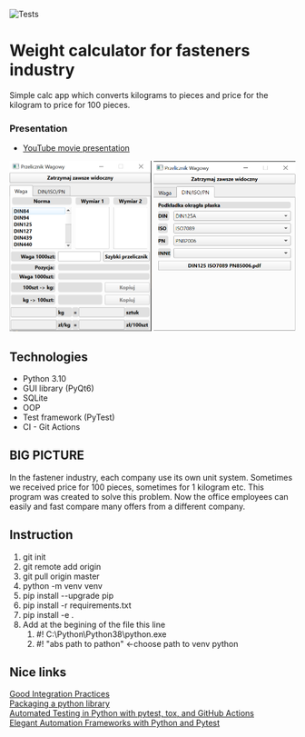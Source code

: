 ![Tests](https://github.com/SzymonKwiecinski/Weight_calculator/actions/workflows/tests.yml/badge.svg)  
# Weight calculator for fasteners industry
Simple calc app which converts kilograms to pieces and price for the kilogram to price for 100 pieces.
### Presentation
* [YouTube movie presentation](https://youtu.be/Jvrw1lSTFWY)
<p align="center">
<img src="calc1.PNG" width="250" height="300">
<img src="calc2.PNG" width="250" height="300">
</p>  

## Technologies
* Python 3.10
* GUI library (PyQt6)
* SQLite
* OOP
* Test framework (PyTest)
* CI - Git Actions

## BIG PICTURE
In the fastener industry, each company use its own unit system. Sometimes we received price for 100 pieces, sometimes for 1 kilogram etc. This program was created to solve this problem. Now the office employees can easily and fast compare many offers from a different company.

## Instruction
  1. git init
  2. git remote add origin <https>
  3. git pull origin master
  4. python -m venv venv <!-- for python 3.10 --> 
  5. pip install --upgrade pip
  6. pip install -r requirements.txt
  7. pip install -e .
  8. Add at the begining of the file this line 
     1. #! C:\Python\Python38\python.exe
     2. #! "abs path to pathon" <-choose path to venv python  

## Nice links
[Good Integration Practices](https://docs.pytest.org/en/latest/explanation/goodpractices.html)  
[Packaging a python library](https://blog.ionelmc.ro/2014/05/25/python-packaging/#the-structure)  
[Automated Testing in Python with pytest, tox, and GitHub Actions](https://www.youtube.com/watch?v=DhUpxWjOhME&t=1100s)  
[Elegant Automation Frameworks with Python and Pytest](https://www.udemy.com/course/elegant-automation-frameworks-with-python-and-pytest/learn/lecture/11772944#overview)

